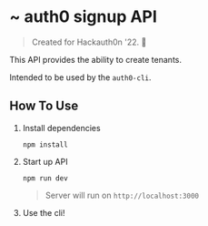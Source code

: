 # ~ auth0 signup API

> Created for Hackauth0n '22. 🚀

This API provides the ability to create tenants. 

Intended to be used by the `auth0-cli`.



## How To Use

1. Install dependencies
  
   `npm install`

2. Start up API 

    `npm run dev`

    > Server will run on `http://localhost:3000`

3. Use the cli!
